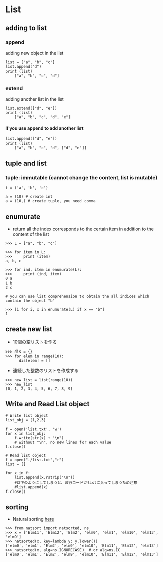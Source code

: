 # List
## adding to list
### append
adding new object in the list

```
list = ["a", "b", "c"]
list.append("d")
print (list)
	["a", "b", "c", "d"]
```

### extend
adding another list in the list

```
list.extend(["d", "e"])
print (list)
	["a", "b", "c", "d", "e"]
```

#### if you use append to add another list

```
list.append(["d", "e"])
print (list)
	["a", "b", "c", "d", ["d", "e"]]
```

## tuple and list
### tuple: immutable (cannot change the content, list is mutable)

```
t = ('a', 'b', 'c')

a = (10) # create int
a = (10,) # create tuple, you need comma
```

## enumurate
* return all the index corresponds to the certain item in addition to the content of the list

```
>>> L = ["a", "b", "c"]

>>> for item in L:
>>> 	print (item)
a, b, c

>>> for ind, item in enumurate(L):
>>> 	print (ind, item)
0 a
1 b
2 c

# you can use list comprehension to obtain the all indices which contain the object "b"

>>> [i for i, x in enumurate(L) if x == "b"]
1
```

## create new list
* 10個の空リストを作る

```
>>> dis = {}
>>> for elem in range(10):
      dis[elem] = []
```
* 連続した整数のリストを作成する

```
>>> new_list = list(range(10))
>>> new_list
[0, 1, 2, 3, 4, 5, 6, 7, 8, 9]
```

## Write and Read List object

```
# Write list object
list_obj = [1,2,3]

f = open('list.txt', 'w')
for x in list_obj:
	f.write(str(x) + "\n")
	# without "\n", no new lines for each value
f.close()

# Read list object
f = open("./list.txt","r")
list = []

for x in f:
    list.append(x.rstrip("\n"))
    #以下のようにしてしまうと、改行コードがlistに入ってしまうため注意
    #list.append(x)
f.close()
```

## sorting
* Natural sorting [here](https://stackoverflow.com/questions/4836710/is-there-a-built-in-function-for-string-natural-sort)

```
>>> from natsort import natsorted, ns
>>> x = ['Elm11', 'Elm12', 'Elm2', 'elm0', 'elm1', 'elm10', 'elm13', 'elm9']
>>> natsorted(x, key=lambda y: y.lower())
['elm0', 'elm1', 'Elm2', 'elm9', 'elm10', 'Elm11', 'Elm12', 'elm13']
>>> natsorted(x, alg=ns.IGNORECASE)  # or alg=ns.IC
['elm0', 'elm1', 'Elm2', 'elm9', 'elm10', 'Elm11', 'Elm12', 'elm13']
```
